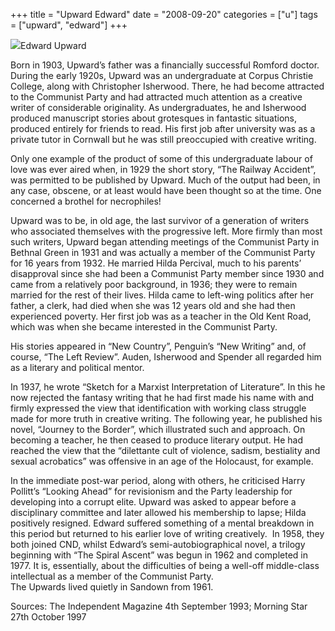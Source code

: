 +++
title = "Upward Edward"
date = "2008-09-20"
categories = ["u"]
tags = ["upward", "edward"]
+++

![](http://79.170.40.183/grahamstevenson.me.uk/images/stories/upward%20edward%20in%201928.jpg)Edward Upward 

Born in 1903, Upward’s father was a financially successful Romford doctor. During the early 1920s, Upward was an undergraduate at Corpus Christie College, along with Christopher Isherwood. There, he had become attracted to the Communist Party and had attracted much attention as a creative writer of considerable originality. As undergraduates, he and Isherwood produced manuscript stories about grotesques in fantastic situations, produced entirely for friends to read. His first job after university was as a private tutor in Cornwall but he was still preoccupied with creative writing.

Only one example of the product of some of this undergraduate labour of love was ever aired when, in 1929 the short story, “The Railway Accident”, was permitted to be published by Upward. Much of the output had been, in any case, obscene, or at least would have been thought so at the time. One concerned a brothel for necrophiles!

Upward was to be, in old age, the last survivor of a generation of writers who associated themselves with the progressive left. More firmly than most such writers, Upward began attending meetings of the Communist Party in Bethnal Green in 1931 and was actually a member of the Communist Party for 16 years from 1932. He married Hilda Percival, much to his parents’ disapproval since she had been a Communist Party member since 1930 and came from a relatively poor background, in 1936; they were to remain married for the rest of their lives. Hilda came to left-wing politics after her father, a clerk, had died when she was 12 years old and she had then experienced poverty. Her first job was as a teacher in the Old Kent Road, which was when she became interested in the Communist Party.

His stories appeared in “New Country”, Penguin’s “New Writing” and, of course, “The Left Review”. Auden, Isherwood and Spender all regarded him as a literary and political mentor.

In 1937, he wrote “Sketch for a Marxist Interpretation of Literature”. In this he now rejected the fantasy writing that he had first made his name with and firmly expressed the view that identification with working class struggle made for more truth in creative writing. The following year, he published his novel, “Journey to the Border”, which illustrated such and approach. On becoming a teacher, he then ceased to produce literary output. He had reached the view that the “dilettante cult of violence, sadism, bestiality and sexual acrobatics” was offensive in an age of the Holocaust, for example.   

In the immediate post-war period, along with others, he criticised Harry Pollitt’s “Looking Ahead” for revisionism and the Party leadership for developing into a corrupt elite. Upward was asked to appear before a disciplinary committee and later allowed his membership to lapse; Hilda positively resigned. Edward suffered something of a mental breakdown in this period but returned to his earlier love of writing creatively.  In 1958, they both joined CND, whilst Edward’s semi-autobiographical novel, a trilogy beginning with “The Spiral Ascent” was begun in 1962 and completed in 1977. It is, essentially, about the difficulties of being a well-off middle-class intellectual as a member of the Communist Party.  
The Upwards lived quietly in Sandown from 1961.

Sources: The Independent Magazine 4th September 1993; Morning Star 27th October 1997  

